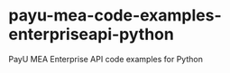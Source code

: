 payu-mea-code-examples-enterpriseapi-python
===========================================

PayU MEA Enterprise API code examples for Python
